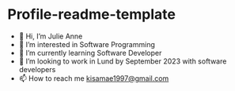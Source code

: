 # Profile-readme-template

- 👋 Hi, I’m Julie Anne
- 👀 I’m interested in Software Programming
- 🌱 I’m currently learning Software Developer
- 💞️ I’m looking to work in Lund by September 2023 with software developers
- 📫 How to reach me kisamae1997@gmail.com
